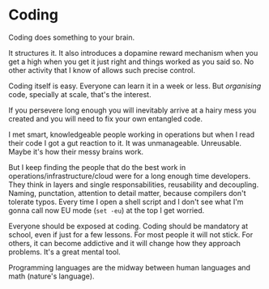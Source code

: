 # Coding

Coding does something to your brain.

It structures it. It also introduces a dopamine reward mechanism when
you get a high when you get it just right and things worked as you
said so. No other activity that I know of allows such precise control.

Coding itself is easy. Everyone can learn it in a week or less. But
_organising_ code, specially at scale, that's the interest.

If you persevere long enough you will inevitably arrive at a hairy
mess you created and you will need to fix your own entangled code.

I met smart, knowledgeable people working in operations but when I read
their code I got a gut reaction to it. It was unmanageable. Unreusable.
Maybe it's how their messy brains work.

But I keep finding the people that do the best work in
operations/infrastructure/cloud were for a long enough time developers.
They think in layers and single responsabilities, reusability and
decoupling. Naming, punctation, attention to detail matter, because
compilers don't tolerate typos. Every time I open a shell script and
I don't see what I'm gonna call now EU mode (`set -eu`) at the top I
get worried.

Everyone should be exposed at coding. Coding should be mandatory at
school, even if just for a few lessons. For most people it will not stick.
For others, it can become addictive and it will change how they approach
problems. It's a great mental tool.

Programming languages are the midway between human languages and math
(nature's language).
